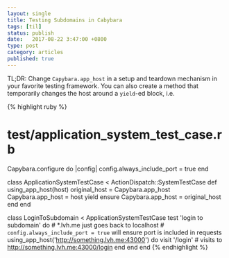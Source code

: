 ```yaml
---
layout: single
title: Testing Subdomains in Cabybara
tags: [til]
status: publish
date:   2017-08-22 3:47:00 +0800
type: post
category: articles
published: true
---
```


TL;DR: Change `Capybara.app_host` in a setup and teardown mechanism in your favorite testing framework.
You can also create a method that temporarily changes the host around a `yield`-ed block, i.e.

{% highlight ruby %}
# test/application_system_test_case.rb
Capybara.configure do |config|
  config.always_include_port = true
end

class ApplicationSystemTestCase < ActionDispatch::SystemTestCase
  def using_app_host(host)
    original_host = Capybara.app_host
    Capybara.app_host = host
    yield
  ensure
    Capybara.app_host = original_host
  end
end

class LoginToSubdomain < ApplicationSystemTestCase
  test 'login to subdomain' do
    # *.lvh.me just goes back to localhost
    # `config.always_include_port = true` will ensure port is included in requests
    using_app_host('http://something.lvh.me:43000') do
      visit '/login' # visits to http://something.lvh.me:43000/login
    end
  end
end
{% endhighlight %}
